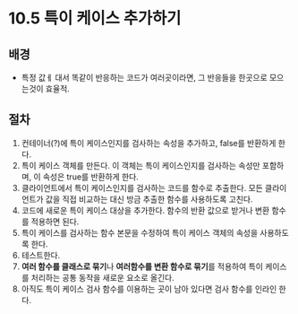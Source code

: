 # 10.5 특이 케이스 추가하기

## 배경

- 특정 값ㅔ 대서 똑같이 반응하는 코드가 여러곳이라면, 그 반응들을 한곳으로 모으는것이 효율적.

## 절차

1. 컨테이너(?)에 특이 케이스인지를 검사하는 속성을 추가하고, false를 반환하게 한다.
2. 특이 케이스 객체를 만든다. 이 객체는 특이 케이스인지를 검사하는 속성만 포함하며, 이 속성은 true를 반환하게 한다.
3. 클라이언트에서 특이 케이스인지를 검사하는 코드를 함수로 추출한다. 모든 클라이언트가 값을 직접 비교하는 대신 방금 추출한 함수를 사용하도록 고친다.
4. 코드에 새로운 특이 케이스 대상을 추가한다. 함수의 반환 값으로 받거나 변환 함수를 적용하면 된다.
5. 특이 케이스를 검사하는 함수 본문을 수정하여 특이 케이스 객체의 속성을 사용하도록 한다.
6. 테스트한다.
7. **여러 함수를 클래스로 묶기**나 **여러함수를 변환 함수로 묶기**를 적용하여 특이 케이스를 처리하는 공통 동작을 새로운 요소로 올긴다.
8. 아직도 특이 케이스 검사 함수를 이용하는 곳이 남아 있다면 검사 함수를 인라인 한다.
